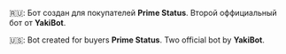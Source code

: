 🇷🇺:
Бот создан для покупателей **Prime Status**. Второй оффициальный бот от **YakiBot**.

🇺🇸:
Bot created for buyers **Prime Status**. Two official bot by **YakiBot**.